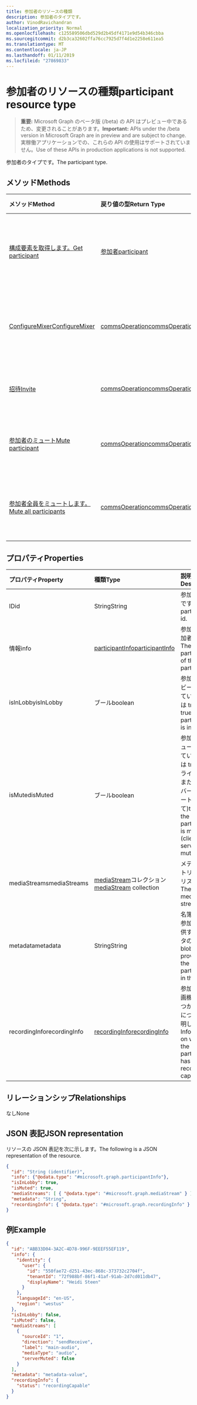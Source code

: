 ```yaml
---
title: 参加者のリソースの種類
description: 参加者のタイプです。
author: VinodRavichandran
localization_priority: Normal
ms.openlocfilehash: c125589506dbd529d2b45df4171e9d54b346cbba
ms.sourcegitcommit: d2b3ca32602ffa76cc7925d7f4d1e2258e611ea5
ms.translationtype: MT
ms.contentlocale: ja-JP
ms.lasthandoff: 01/11/2019
ms.locfileid: "27869833"
---
```

# <a name="participant-resource-type"></a><span data-ttu-id="748e9-103">参加者のリソースの種類</span><span class="sxs-lookup"><span data-stu-id="748e9-103">participant resource type</span></span>

> <span data-ttu-id="748e9-104">**重要:** Microsoft Graph のベータ版 (/beta) の API はプレビュー中であるため、変更されることがあります。</span><span class="sxs-lookup"><span data-stu-id="748e9-104">**Important:** APIs under the /beta version in Microsoft Graph are in preview and are subject to change.</span></span> <span data-ttu-id="748e9-105">実稼働アプリケーションでの、これらの API の使用はサポートされていません。</span><span class="sxs-lookup"><span data-stu-id="748e9-105">Use of these APIs in production applications is not supported.</span></span>

<span data-ttu-id="748e9-106">参加者のタイプです。</span><span class="sxs-lookup"><span data-stu-id="748e9-106">The participant type.</span></span>

## <a name="methods"></a><span data-ttu-id="748e9-107">メソッド</span><span class="sxs-lookup"><span data-stu-id="748e9-107">Methods</span></span>

| <span data-ttu-id="748e9-108">メソッド</span><span class="sxs-lookup"><span data-stu-id="748e9-108">Method</span></span>                                                          | <span data-ttu-id="748e9-109">戻り値の型</span><span class="sxs-lookup"><span data-stu-id="748e9-109">Return Type</span></span>                              | <span data-ttu-id="748e9-110">説明</span><span class="sxs-lookup"><span data-stu-id="748e9-110">Description</span></span>                                       |
|:----------------------------------------------------------------|:-----------------------------------------|:--------------------------------------------------|
| [<span data-ttu-id="748e9-111">構成要素を取得します。</span><span class="sxs-lookup"><span data-stu-id="748e9-111">Get participant</span></span>](../api/participant-get.md)                    | [<span data-ttu-id="748e9-112">参加者</span><span class="sxs-lookup"><span data-stu-id="748e9-112">participant</span></span>](participant.md)            | <span data-ttu-id="748e9-113">**構成要素**オブジェクトのプロパティを参照します。</span><span class="sxs-lookup"><span data-stu-id="748e9-113">Read properties of the **participant** object.</span></span>    |
| [<span data-ttu-id="748e9-114">ConfigureMixer</span><span class="sxs-lookup"><span data-stu-id="748e9-114">ConfigureMixer</span></span>](../api/participant-configuremixer.md)          | [<span data-ttu-id="748e9-115">commsOperation</span><span class="sxs-lookup"><span data-stu-id="748e9-115">commsOperation</span></span>](commsoperation.md)      | <span data-ttu-id="748e9-116">参加者のオーディオ ミキサーを構成します。</span><span class="sxs-lookup"><span data-stu-id="748e9-116">Configure the participant audio mixer.</span></span>            |
| [<span data-ttu-id="748e9-117">招待</span><span class="sxs-lookup"><span data-stu-id="748e9-117">Invite</span></span>](../api/participant-invite.md)                          | [<span data-ttu-id="748e9-118">commsOperation</span><span class="sxs-lookup"><span data-stu-id="748e9-118">commsOperation</span></span>](commsoperation.md)      | <span data-ttu-id="748e9-119">通話に参加者を招待します。</span><span class="sxs-lookup"><span data-stu-id="748e9-119">Invite a participant to the call.</span></span>                 |
| [<span data-ttu-id="748e9-120">参加者のミュート</span><span class="sxs-lookup"><span data-stu-id="748e9-120">Mute participant</span></span>](../api/participant-mute.md)                  | [<span data-ttu-id="748e9-121">commsOperation</span><span class="sxs-lookup"><span data-stu-id="748e9-121">commsOperation</span></span>](commsoperation.md)      | <span data-ttu-id="748e9-122">呼び出し内の参加者をミュートします。</span><span class="sxs-lookup"><span data-stu-id="748e9-122">Mute a participant in a call.</span></span>                     |
| [<span data-ttu-id="748e9-123">参加者全員をミュートします。</span><span class="sxs-lookup"><span data-stu-id="748e9-123">Mute all participants</span></span>](../api/participant-muteall.md)          | [<span data-ttu-id="748e9-124">commsOperation</span><span class="sxs-lookup"><span data-stu-id="748e9-124">commsOperation</span></span>](commsoperation.md)      | <span data-ttu-id="748e9-125">会議のすべての参加者をミュートします。</span><span class="sxs-lookup"><span data-stu-id="748e9-125">Mute all the participants in the meeting.</span></span>         |

## <a name="properties"></a><span data-ttu-id="748e9-126">プロパティ</span><span class="sxs-lookup"><span data-stu-id="748e9-126">Properties</span></span>

| <span data-ttu-id="748e9-127">プロパティ</span><span class="sxs-lookup"><span data-stu-id="748e9-127">Property</span></span>             | <span data-ttu-id="748e9-128">種類</span><span class="sxs-lookup"><span data-stu-id="748e9-128">Type</span></span>                                     | <span data-ttu-id="748e9-129">説明</span><span class="sxs-lookup"><span data-stu-id="748e9-129">Description</span></span>                                                  |
| :------------------- | :--------------------------------------- | :------------------------------------------------------------|
| <span data-ttu-id="748e9-130">ID</span><span class="sxs-lookup"><span data-stu-id="748e9-130">id</span></span>                   | <span data-ttu-id="748e9-131">String</span><span class="sxs-lookup"><span data-stu-id="748e9-131">String</span></span>                                   | <span data-ttu-id="748e9-132">参加者の id です。</span><span class="sxs-lookup"><span data-stu-id="748e9-132">The participant id.</span></span>                                          |
| <span data-ttu-id="748e9-133">情報</span><span class="sxs-lookup"><span data-stu-id="748e9-133">info</span></span>                 | [<span data-ttu-id="748e9-134">participantInfo</span><span class="sxs-lookup"><span data-stu-id="748e9-134">participantInfo</span></span>](participantinfo.md)    | <span data-ttu-id="748e9-135">参加者の参加者です。</span><span class="sxs-lookup"><span data-stu-id="748e9-135">The participant of the participant.</span></span>                          |
| <span data-ttu-id="748e9-136">isInLobby</span><span class="sxs-lookup"><span data-stu-id="748e9-136">isInLobby</span></span>            | <span data-ttu-id="748e9-137">ブール</span><span class="sxs-lookup"><span data-stu-id="748e9-137">boolean</span></span>                                  | <span data-ttu-id="748e9-138">参加者がロビーに入っている場合は true。</span><span class="sxs-lookup"><span data-stu-id="748e9-138">true if the participant is in lobby</span></span>                          |
| <span data-ttu-id="748e9-139">isMuted</span><span class="sxs-lookup"><span data-stu-id="748e9-139">isMuted</span></span>              | <span data-ttu-id="748e9-140">ブール</span><span class="sxs-lookup"><span data-stu-id="748e9-140">boolean</span></span>                                  | <span data-ttu-id="748e9-141">参加者がミュートされている場合は true (クライアントまたはサーバーがミュートになって)</span><span class="sxs-lookup"><span data-stu-id="748e9-141">true if the participant is muted (client or server muted)</span></span>    |
| <span data-ttu-id="748e9-142">mediaStreams</span><span class="sxs-lookup"><span data-stu-id="748e9-142">mediaStreams</span></span>         | <span data-ttu-id="748e9-143">[mediaStream](mediastream.md)コレクション</span><span class="sxs-lookup"><span data-stu-id="748e9-143">[mediaStream](mediastream.md) collection</span></span> | <span data-ttu-id="748e9-144">メディア ストリームのリスト。</span><span class="sxs-lookup"><span data-stu-id="748e9-144">The list of media streams.</span></span>                                   |
| <span data-ttu-id="748e9-145">metadata</span><span class="sxs-lookup"><span data-stu-id="748e9-145">metadata</span></span>             | <span data-ttu-id="748e9-146">String</span><span class="sxs-lookup"><span data-stu-id="748e9-146">String</span></span>                                   | <span data-ttu-id="748e9-147">名簿にある参加者が提供するデータの blob</span><span class="sxs-lookup"><span data-stu-id="748e9-147">A blob of data provided by the participant in the roster</span></span>     |
| <span data-ttu-id="748e9-148">recordingInfo</span><span class="sxs-lookup"><span data-stu-id="748e9-148">recordingInfo</span></span>        | [<span data-ttu-id="748e9-149">recordingInfo</span><span class="sxs-lookup"><span data-stu-id="748e9-149">recordingInfo</span></span>](recordinginfo.md)        | <span data-ttu-id="748e9-150">参加者が録画機能を持つかどうかについて説明します。</span><span class="sxs-lookup"><span data-stu-id="748e9-150">Information on whether the participant has recording capability.</span></span> |

## <a name="relationships"></a><span data-ttu-id="748e9-151">リレーションシップ</span><span class="sxs-lookup"><span data-stu-id="748e9-151">Relationships</span></span>
<span data-ttu-id="748e9-152">なし</span><span class="sxs-lookup"><span data-stu-id="748e9-152">None</span></span>

## <a name="json-representation"></a><span data-ttu-id="748e9-153">JSON 表記</span><span class="sxs-lookup"><span data-stu-id="748e9-153">JSON representation</span></span>

<span data-ttu-id="748e9-154">リソースの JSON 表記を次に示します。</span><span class="sxs-lookup"><span data-stu-id="748e9-154">The following is a JSON representation of the resource.</span></span>

<!-- {
  "blockType": "resource",
  "optionalProperties": [

  ],
  "@odata.type": "microsoft.graph.participant"
}-->
```json
{
  "id": "String (identifier)",
  "info": {"@odata.type": "#microsoft.graph.participantInfo"},
  "isInLobby": true,
  "isMuted": true,
  "mediaStreams": [ { "@odata.type": "#microsoft.graph.mediaStream" } ],
  "metadata": "String",
  "recordingInfo": { "@odata.type": "#microsoft.graph.recordingInfo" }
}
```

## <a name="example"></a><span data-ttu-id="748e9-155">例</span><span class="sxs-lookup"><span data-stu-id="748e9-155">Example</span></span>

<!-- {
  "blockType": "example",
  "@odata.type": "microsoft.graph.participant"
}-->
```json
{
  "id": "ABB33D04-3A2C-4D78-996F-9EEEF55EF119",
  "info": {
    "identity": {
      "user": {
        "id": "550fae72-d251-43ec-868c-373732c2704f",
        "tenantId": "72f988bf-86f1-41af-91ab-2d7cd011db47",
        "displayName": "Heidi Steen"
      }
    },
    "languageId": "en-US",
    "region": "westus"
  },
  "isInLobby": false,
  "isMuted": false,
  "mediaStreams": [
    {
      "sourceId": "1",
      "direction": "sendReceive",
      "label": "main-audio",
      "mediaType": "audio",
      "serverMuted": false
    }
  ],
  "metadata": "metadata-value",
  "recordingInfo": {
    "status": "recordingCapable"
  }
}
```

<!-- uuid: 8fcb5dbc-d5aa-4681-8e31-b001d5168d79
2015-10-25 14:57:30 UTC -->
<!-- {
  "type": "#page.annotation",
  "description": "participant resource",
  "keywords": "",
  "section": "documentation",
  "tocPath": ""
}-->
